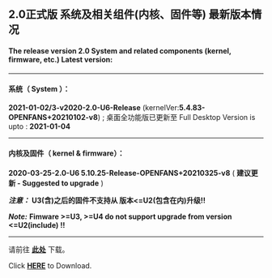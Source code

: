 ## 2.0正式版 系统及相关组件(内核、固件等) 最新版本情况

#### The release version 2.0 System and related components (kernel, firmware, etc.) Latest version:

----

#### 系统（ System ）：

**2021-01-02/3-v2020-2.0-U6-Release** (kernelVer:**5.4.83-OPENFANS+20210102-v8**) ;
桌面全功能版已更新至 Full Desktop Version is upto : **2021-01-04**

----

#### 内核及固件（ kernel & firmware）：

**2020-03-25-2.0-U6 5.10.25-Release-OPENFANS+20210325-v8** ( **建议更新 - Suggested to upgrade** )

***注意：*** **U3(含)之后的固件不支持从 版本<=U2(包含在内)升级!!**

***Note:*** **Fimware >=U3, >=U4 do not support upgrade from version <=U2(include) !!**

----

请前往 **[此处](./README_zh.md#6%E4%B8%8B%E8%BD%BD%E5%9C%B0%E5%9D%80)** 下载。

Click **[HERE](./README.md#6-download-links)** to Download.
